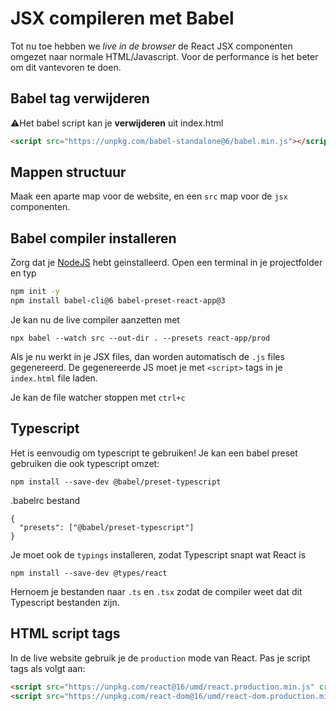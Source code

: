 # JSX compileren met Babel

Tot nu toe hebben we *live in de browser* de React JSX componenten omgezet naar normale HTML/Javascript. Voor de performance is het beter om dit vantevoren te doen.

## Babel tag verwijderen

⚠️Het babel script kan je **verwijderen** uit index.html
```html
<script src="https://unpkg.com/babel-standalone@6/babel.min.js"></script>
```

## Mappen structuur

Maak een aparte map voor de website, en een `src` map voor de `jsx` componenten.

## Babel compiler installeren

Zorg dat je [NodeJS](https://nodejs.org/en/) hebt geinstalleerd. Open een terminal in je projectfolder en typ
```bash
npm init -y
npm install babel-cli@6 babel-preset-react-app@3
```
Je kan nu de live compiler aanzetten met
```
npx babel --watch src --out-dir . --presets react-app/prod 
```
Als je nu werkt in je JSX files, dan worden automatisch de `.js` files gegenereerd. De gegenereerde JS moet je met `<script>` tags in je `index.html` file laden.

Je kan de file watcher stoppen met `ctrl+c`

## Typescript

Het is eenvoudig om typescript te gebruiken! Je kan een babel preset gebruiken die ook typescript omzet:

```
npm install --save-dev @babel/preset-typescript
```
.babelrc bestand
```
{
  "presets": ["@babel/preset-typescript"]
}
```
Je moet ook de `typings` installeren, zodat Typescript snapt wat React is
```
npm install --save-dev @types/react
```
Hernoem je bestanden naar `.ts` en `.tsx` zodat de compiler weet dat dit Typescript bestanden zijn.

## HTML script tags

In de live website gebruik je de `production` mode van React. Pas je script tags als volgt aan:
```html
<script src="https://unpkg.com/react@16/umd/react.production.min.js" crossorigin></script>
<script src="https://unpkg.com/react-dom@16/umd/react-dom.production.min.js" crossorigin></script>
```
